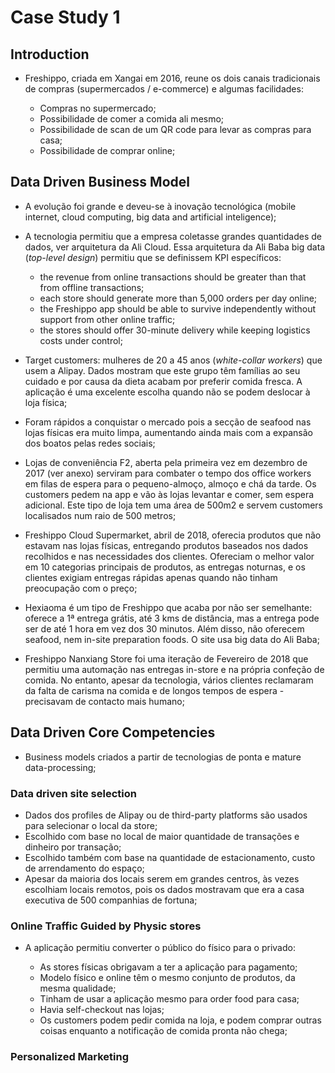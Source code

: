 # Case Study 1

## Introduction

- Freshippo, criada em Xangai em 2016, reune os dois canais tradicionais de compras (supermercados /  e-commerce) e algumas facilidades:

    - Compras no supermercado;
    - Possibilidade de comer a comida ali mesmo;
    - Possibilidade de scan de um QR code para levar as compras para casa;
    - Possibilidade de comprar online;

## Data Driven Business Model

- A evolução foi grande e deveu-se à inovação tecnológica (mobile internet, cloud computing, big data and artificial inteligence);
- A tecnologia permitiu que a empresa coletasse grandes quantidades de dados, ver arquitetura da Ali Cloud. Essa arquitetura da Ali Baba big data (*top-level design*) permitiu que se definissem KPI específicos:

    - the revenue from online transactions should be greater than that from offline transactions;
    - each store should generate more than 5,000 orders per day online;
    - the Freshippo app should be able to survive independently without support from other online traffic;
    - the stores should offer 30-minute delivery while keeping logistics costs under control;

- Target customers: mulheres de 20 a 45 anos (*white-collar workers*) que usem a Alipay. Dados mostram que este grupo têm famílias ao seu cuidado e por causa da dieta acabam por preferir comida fresca. A aplicação é uma excelente escolha quando não se podem deslocar à loja física;
- Foram rápidos a conquistar o mercado pois a secção de seafood nas lojas físicas era muito limpa, aumentando ainda mais com a expansão dos boatos pelas redes sociais;
- Lojas de conveniência F2, aberta pela primeira vez em dezembro de 2017 (ver anexo) serviram para combater o tempo dos office workers em filas de espera para o pequeno-almoço, almoço e chá da tarde. Os customers pedem na app e vão às lojas levantar e comer, sem espera adicional. Este tipo de loja tem uma área de 500m2 e servem customers localisados num raio de 500 metros;
- Freshippo Cloud Supermarket, abril de 2018, oferecia produtos que não estavam nas lojas físicas, entregando produtos baseados nos dados recolhidos e nas necessidades dos clientes. Ofereciam o melhor valor em 10 categorias principais de produtos, as entregas noturnas, e os clientes exigiam entregas rápidas apenas quando não tinham preocupação com o preço;
- Hexiaoma é um tipo de Freshippo que acaba por não ser semelhante: oferece a 1ª entrega grátis, até 3 kms de distância, mas a entrega pode ser de até 1 hora em vez dos 30 minutos. Além disso, não oferecem seafood, nem in-site preparation foods. O site usa big data do Ali Baba;
- Freshippo Nanxiang Store foi uma iteração de Fevereiro de 2018 que permitiu uma automação nas entregas in-store e na própria confeção de comida. No entanto, apesar da tecnologia, vários clientes reclamaram da falta de carisma na comida e de longos tempos de espera - precisavam de contacto mais humano;

## Data Driven Core Competencies

- Business models criados a partir de tecnologias de ponta e mature data-processing;

### Data driven site selection

- Dados dos profiles de Alipay ou de third-party platforms são usados para selecionar o local da store;
- Escolhido com base no local de maior quantidade de transações e dinheiro por transação;
- Escolhido também com base na quantidade de estacionamento, custo de arrendamento do espaço;
- Apesar da maioria dos locais serem em grandes centros, às vezes escolhiam locais remotos, pois os dados mostravam que era a casa executiva de 500 companhias de fortuna;

### Online Traffic Guided by Physic stores

- A aplicação permitiu converter o público do físico para o privado:
    
    - As stores físicas obrigavam a ter a aplicação para pagamento;
    - Modelo físico e online têm o mesmo conjunto de produtos, da mesma qualidade;
    - Tinham de usar a aplicação mesmo para order food para casa;
    - Havia self-checkout nas lojas;
    - Os customers podem pedir comida na loja, e podem comprar outras coisas enquanto a notificação de comida pronta não chega;

### Personalized Marketing

